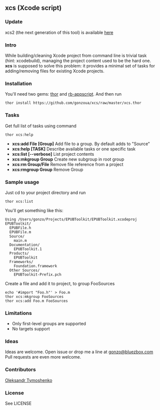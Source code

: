 ## xcs (Xcode script) 

### Update

xcs2 (the next generation of this tool) is available [here](https://github.com/gonzoua/xcs2) 

### Intro

While building/cleaning Xcode project from command line is trivial task (hint: xcodebuild), managing the project content used to be the hard one. **xcs** is supposed to solve this problem: it provides a minimal set of tasks for adding/removing files for existing Xcode projects. 

### Installation

You'll need two gems: [thor](https://github.com/wycats/thor) and [rb-appscript](http://appscript.sourceforge.net/rb-appscript/index.html). And then run 

	thor install https://github.com/gonzoua/xcs/raw/master/xcs.thor

### Tasks

Get full list of tasks using command

    thor xcs:help

*  **xcs:add File [Group]**  Add file to a group. By default adds to "Source"
*  **xcs:help [TASK]**       Describe available tasks or one specific task
*  **xcs:list [--verbose]**    List project contents
*  **xcs:mkgroup Group**   Create new subgroup in root group
*  **xcs:rm Group/File**    Remove file reference from a project
*  **xcs:rmgroup Group**   Remove Group

### Sample usage

Just cd to your project directory and run

    thor xcs:list

You'll get something like this:

    Using /Users/gonzo/Projects/EPUBToolkit/EPUBToolkit.xcodeproj
    EPUBToolkit/
      EPUBFile.h
      EPUBFile.m
      Source/
        main.m
      Documentation/
        EPUBToolkit.1
      Products/
        EPUBToolkit
      Frameworks/
        Foundation.framework
      Other Sources/
        EPUBToolkit-Prefix.pch

Create a file and add it to project, to group FooSources

    echo '#import "Foo.h"' > Foo.m
    thor xcs:mkgroup FooSources
    thor xcs:add Foo.m FooSources

### Limitations

* Only first-level groups are supported
* No targets support


### Ideas

Ideas are welcome. Open issue or drop me a line at gonzo@bluezbox.com  
Pull requests are even more welcome.

### Contributors

[Oleksandr Tymoshenko](http://bluezbox.com)

### License

See LICENSE
